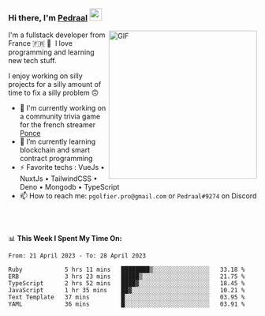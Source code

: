 ### Hi there, I'm <a href="https://pedraal.dev" target="_blank">Pedraal</a> <img src="https://media.giphy.com/media/hvRJCLFzcasrR4ia7z/giphy.gif" width="25px">
<img align="right" alt="GIF" src="https://pedraal.dev/avatar.png" width="300" height="300" />

I'm a fullstack developer from France 🇫🇷 🥖 &nbsp;I love programming and learning new
tech stuff.

I enjoy working on silly projects for a silly amount of time to fix a silly problem 🙃

- 🔭  I'm currently working on a community trivia game for the french streamer <a href="https://twitch.tv/ponce" target="_blank">Ponce</a>
- 🌱 I’m currently learning blockchain and smart contract programming
- ⚡ Favorite techs : VueJs &bull; NuxtJs &bull; TailwindCSS &bull; Deno &bull; Mongodb &bull; TypeScript
- 📫 How to reach me: `pgolfier.pro@gmail.com` or `Pedraal#9274` on Discord

<br>
<br>

📊 **This Week I Spent My Time On:**
<!--START_SECTION:waka-->

```text
From: 21 April 2023 - To: 28 April 2023

Ruby            5 hrs 11 mins   ████████▒░░░░░░░░░░░░░░░░   33.18 %
ERB             3 hrs 23 mins   █████▒░░░░░░░░░░░░░░░░░░░   21.75 %
TypeScript      2 hrs 52 mins   ████▓░░░░░░░░░░░░░░░░░░░░   18.45 %
JavaScript      1 hr 35 mins    ██▓░░░░░░░░░░░░░░░░░░░░░░   10.21 %
Text Template   37 mins         █░░░░░░░░░░░░░░░░░░░░░░░░   03.95 %
YAML            36 mins         █░░░░░░░░░░░░░░░░░░░░░░░░   03.91 %
```

<!--END_SECTION:waka-->
